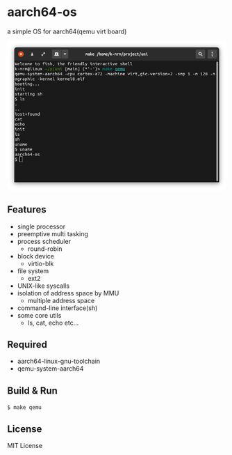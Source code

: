 # aarch64-os

a simple OS for aarch64(qemu virt board)

![sample](screenshot/shot.png)

## Features
- single processor
- preemptive multi tasking
- process scheduler
  - round-robin
- block device
  - virtio-blk
- file system
  - ext2
- UNIX-like syscalls
- isolation of address space by MMU
  - multiple address space
- command-line interface(sh)
- some core utils
  - ls, cat, echo etc...

## Required
- aarch64-linux-gnu-toolchain
- qemu-system-aarch64

## Build & Run

```
$ make qemu
```

## License

MIT License

